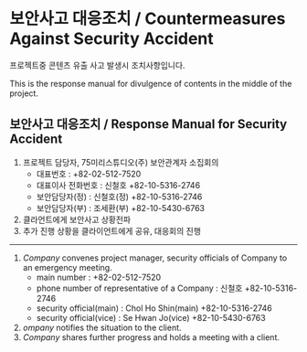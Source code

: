 # 보안사고 대응조치 / Countermeasures Against Security Accident

프로젝트중 콘텐츠 유출 사고 발생시 조치사항입니다.

This is the response manual for divulgence of contents in the middle of the project.

## 보안사고 대응조치 / Response Manual for Security Accident
1. 프로젝트 담당자, 75미리스튜디오(주) 보안관계자 소집회의
    - 대표번호 : +82-02-512-7520
    - 대표이사 전화번호 : 신철호 +82-10-5316-2746
    - 보안담당자(정) : 신철호(정) +82-10-5316-2746
    - 보안담당자(부) : 조세환(부) +82-10-5430-6763
1. 클라언트에게 보안사고 상황전파
1. 추가 진행 상황을 클라이언트에게 공유, 대응회의 진행
----------------------
1. *Company* convenes project manager, security officials of Company to an emergency meeting.
    - main number : +82-02-512-7520
    - phone number of representative of a Company : 신철호 +82-10-5316-2746
    - security official(main) : Chol Ho Shin(main) +82-10-5316-2746
    - security official(vice) : Se Hwan Jo(vice) +82-10-5430-6763
1. *ompany* notifies the situation to the client.
1. *Company* shares further progress and holds a meeting with a client.
